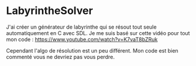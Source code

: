# LabyrintheSolver
J'ai créer un générateur de labyrinthe qui se résout tout seule automatiquement en C avec SDL.
Je me suis basé sur cette vidéo pour tout mon code :
https://www.youtube.com/watch?v=K7vaT8bZRuk

Cependant l'algo de résolution est un peu différent.
Mon code est bien commenté vous ne devriez pas vous perdre.
